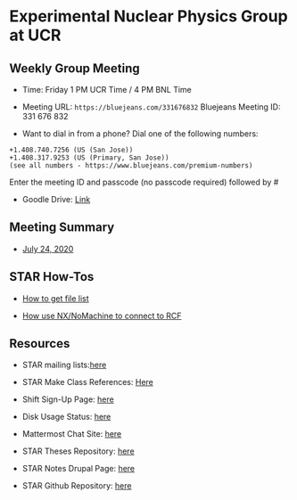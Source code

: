 Experimental Nuclear Physics Group at UCR 
===================================================


Weekly Group Meeting
-------------------------

- Time: Friday 1 PM UCR Time / 4 PM BNL Time

- Meeting URL: `https://bluejeans.com/331676832`
Bluejeans Meeting ID: 331 676 832

- Want to dial in from a phone?
Dial one of the following numbers:
```
+1.408.740.7256 (US (San Jose))
+1.408.317.9253 (US (Primary, San Jose))
(see all numbers - https://www.bluejeans.com/premium-numbers)
```
Enter the meeting ID and passcode (no passcode required) followed by #

- Goodle Drive: [Link](https://drive.google.com/drive/folders/0B6drqx0255gLd3ZZVzFNb0JMTk0)

Meeting Summary
-----------------

- [July 24, 2020](meetings/July24_20.md)






STAR How-Tos
-------------------

- [How to get file list](how-tos/get_file_list.md)

- [How use NX/NoMachine to connect to RCF](how-tos/rcf_remote_login.md)







Resources
---------

- STAR mailing lists:[here](https://www.star.bnl.gov/central/lists/)

- STAR Make Class References: [Here](https://www.star.bnl.gov/webdata/dox/html/index.html)

- Shift Sign-Up Page: [here](https://online.star.bnl.gov/)

- Disk Usage Status: [here](https://network.racf.bnl.gov/Facility/GCE/GPFS/)

- Mattermost Chat Site: [here](https://chat.sdcc.bnl.gov/login)

- STAR Theses Repository: [here](https://drupal.star.bnl.gov/STAR/theses)

- STAR Notes Drupal Page: [here](https://drupal.star.bnl.gov/STAR/starnotes)

- STAR Github Repository: [here](https://github.com/star-bnl)





